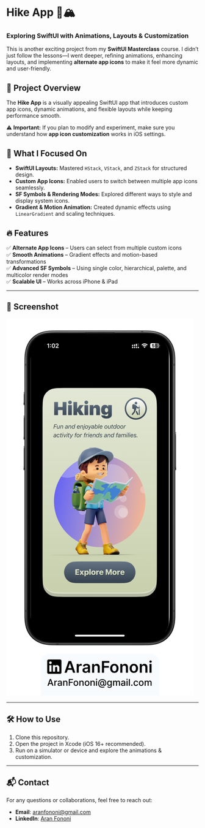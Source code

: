 # Hike App 🚀🏔️  

### Exploring SwiftUI with Animations, Layouts & Customization  

This is another exciting project from my **SwiftUI Masterclass** course. I didn’t just follow the lessons—I went deeper, refining animations, enhancing layouts, and implementing **alternate app icons** to make it feel more dynamic and user-friendly.  

## 📌 Project Overview  
The **Hike App** is a visually appealing SwiftUI app that introduces custom app icons, dynamic animations, and flexible layouts while keeping performance smooth.  

⚠️ **Important:** If you plan to modify and experiment, make sure you understand how **app icon customization** works in iOS settings.  

## 🚀 What I Focused On  
- **SwiftUI Layouts:** Mastered `HStack`, `VStack`, and `ZStack` for structured design.  
- **Custom App Icons:** Enabled users to switch between multiple app icons seamlessly.  
- **SF Symbols & Rendering Modes:** Explored different ways to style and display system icons.  
- **Gradient & Motion Animation:** Created dynamic effects using `LinearGradient` and scaling techniques.  

## 🔥 Features  
✅ **Alternate App Icons** – Users can select from multiple custom icons  
✅ **Smooth Animations** – Gradient effects and motion-based transformations  
✅ **Advanced SF Symbols** – Using single color, hierarchical, palette, and multicolor render modes  
✅ **Scalable UI** – Works across iPhone & iPad  

---

## 📸 Screenshot  
![Placeholder](./Documents/Readme.png)  

---

## 🛠️ How to Use  
1. Clone this repository.  
2. Open the project in Xcode (iOS 16+ recommended).  
3. Run on a simulator or device and explore the animations & customization.  

---

## 📬 Contact  
For any questions or collaborations, feel free to reach out:  
- **Email**: [aranfononi@gmail.com](mailto:aranfononi@gmail.com)  
- **LinkedIn**: [Aran Fononi](https://www.linkedin.com/in/aran-fononi-18182b265)  
